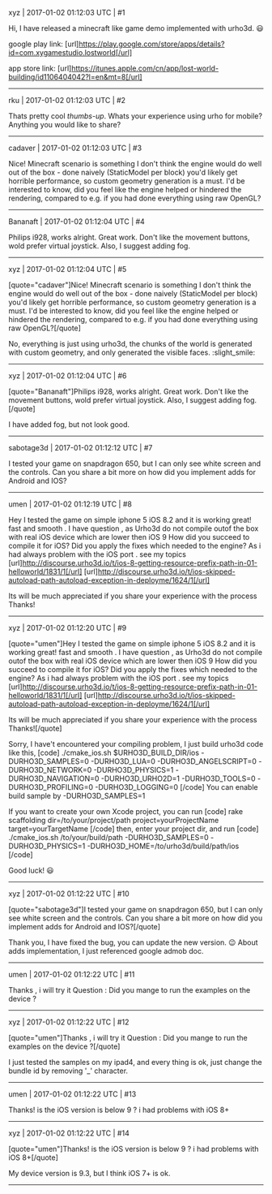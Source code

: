 xyz | 2017-01-02 01:12:03 UTC | #1

Hi, I have released a minecraft like game demo implemented with urho3d. :smiley:

google play link:
[url]https://play.google.com/store/apps/details?id=com.xygamestudio.lostworld[/url]

app store link:
[url]https://itunes.apple.com/cn/app/lost-world-building/id1106404042?l=en&mt=8[/url]

-------------------------

rku | 2017-01-02 01:12:03 UTC | #2

Thats pretty cool *thumbs-up*. Whats your experience using urho for mobile? Anything you would like to share?

-------------------------

cadaver | 2017-01-02 01:12:03 UTC | #3

Nice! Minecraft scenario is something I don't think the engine would do well out of the box - done naively (StaticModel per block) you'd likely get horrible performance, so custom geometry generation is a must. I'd be interested to know, did you feel like the engine helped or hindered the rendering, compared to e.g. if you had done everything using raw OpenGL?

-------------------------

Bananaft | 2017-01-02 01:12:04 UTC | #4

Philips i928, works alright. Great work. Don't like the movement buttons, wold prefer virtual joystick. Also, I suggest adding fog.

-------------------------

xyz | 2017-01-02 01:12:04 UTC | #5

[quote="cadaver"]Nice! Minecraft scenario is something I don't think the engine would do well out of the box - done naively (StaticModel per block) you'd likely get horrible performance, so custom geometry generation is a must. I'd be interested to know, did you feel like the engine helped or hindered the rendering, compared to e.g. if you had done everything using raw OpenGL?[/quote]

No, everything is just using urho3d, the chunks of the world is generated with custom geometry, and only generated the visible faces. :slight_smile:

-------------------------

xyz | 2017-01-02 01:12:04 UTC | #6

[quote="Bananaft"]Philips i928, works alright. Great work. Don't like the movement buttons, wold prefer virtual joystick. Also, I suggest adding fog.[/quote]

I have added fog, but not look good.

-------------------------

sabotage3d | 2017-01-02 01:12:12 UTC | #7

I tested your game on snapdragon 650, but I can only see white screen and the controls. Can you share a bit more on how did you implement adds for Android and IOS?

-------------------------

umen | 2017-01-02 01:12:19 UTC | #8

Hey
I tested the game on simple  iphone 5 iOS 8.2 and it is working great! fast and smooth . 
I have question , 
as Urho3d do not compile outof the box with real iOS device which are lower then iOS 9 
How did you succeed to compile it for iOS?
Did you apply the fixes which needed to the engine? 
As i had always problem with the iOS port .
see my topics
[url]http://discourse.urho3d.io/t/ios-8-getting-resource-prefix-path-in-01-helloworld/1831/1[/url]
[url]http://discourse.urho3d.io/t/ios-skipped-autoload-path-autoload-exception-in-deployme/1624/1[/url]

Its will be  much appreciated if you share your experience with the process 
Thanks!

-------------------------

xyz | 2017-01-02 01:12:20 UTC | #9

[quote="umen"]Hey
I tested the game on simple  iphone 5 iOS 8.2 and it is working great! fast and smooth . 
I have question , 
as Urho3d do not compile outof the box with real iOS device which are lower then iOS 9 
How did you succeed to compile it for iOS?
Did you apply the fixes which needed to the engine? 
As i had always problem with the iOS port .
see my topics
[url]http://discourse.urho3d.io/t/ios-8-getting-resource-prefix-path-in-01-helloworld/1831/1[/url]
[url]http://discourse.urho3d.io/t/ios-skipped-autoload-path-autoload-exception-in-deployme/1624/1[/url]

Its will be  much appreciated if you share your experience with the process 
Thanks![/quote]

Sorry, I have't encountered your compiling problem, I just build urho3d code like this,
[code]
./cmake_ios.sh $URHO3D_BUILD_DIR/ios -DURHO3D_SAMPLES=0 -DURHO3D_LUA=0 -DURHO3D_ANGELSCRIPT=0 -DURHO3D_NETWORK=0 -DURHO3D_PHYSICS=1 -DURHO3D_NAVIGATION=0 -DURHO3D_URHO2D=1 -DURHO3D_TOOLS=0 -DURHO3D_PROFILING=0 -DURHO3D_LOGGING=0
[/code]
You can enable build sample by -DURHO3D_SAMPLES=1

If you want to create your own Xcode project, you can run
[code]
rake scaffolding dir=/to/your/project/path  project=yourProjectName  target=yourTargetName
[/code]
then, enter your project dir, and run
[code]
./cmake_ios.sh  /to/your/build/path  -DURHO3D_SAMPLES=0 -DURHO3D_PHYSICS=1 -DURHO3D_HOME=/to/urho3d/build/path/ios
[/code]

Good luck!  :smiley:

-------------------------

xyz | 2017-01-02 01:12:22 UTC | #10

[quote="sabotage3d"]I tested your game on snapdragon 650, but I can only see white screen and the controls. Can you share a bit more on how did you implement adds for Android and IOS?[/quote]

Thank you, I have fixed the bug, you can update the new version.  :wink:  About adds implementation, I just referenced google admob doc.

-------------------------

umen | 2017-01-02 01:12:22 UTC | #11

Thanks , i will try it
Question :
Did you mange to run the examples on the device ?

-------------------------

xyz | 2017-01-02 01:12:22 UTC | #12

[quote="umen"]Thanks , i will try it
Question :
Did you mange to run the examples on the device ?[/quote]

I just tested the samples on my ipad4, and every thing is ok, just change the bundle id by removing '_' character.

-------------------------

umen | 2017-01-02 01:12:22 UTC | #13

Thanks! 
is the iOS version is below 9 ? i had problems with iOS 8+

-------------------------

xyz | 2017-01-02 01:12:22 UTC | #14

[quote="umen"]Thanks! 
is the iOS version is below 9 ? i had problems with iOS 8+[/quote]

My device version is 9.3, but I think iOS 7+ is ok.

-------------------------

